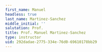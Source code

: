 ```yaml
---
first_name: Manuel
headless: true
last_name: Martinez-Sanchez
middle_initial: ''
salutation: Prof.
title: Prof. Manuel Martinez-Sanchez
type: instructor
uid: 292dadae-2775-334e-76d0-69610178bb29
---
```

